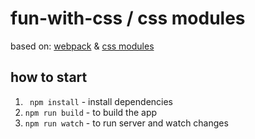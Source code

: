 # fun-with-css / css modules

based on: [webpack](https://webpack.github.io/) & [css modules](https://github.com/css-modules/css-modules)

## how to start
1. ` npm install` - install dependencies <br/>
2. ` npm run build ` - to build the app <br/>
3. ` npm run watch ` - to run server and watch changes <br/>